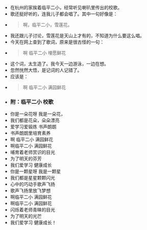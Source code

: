 - 在杭州的家挨着临平二小，经常听见喇叭里传出的校歌。
- 歌还挺好听的，连我儿子都会唱了。其中一句好像是：
- > 啊，临平二小，雪莲花。
- 我还跟儿子讨论，雪莲花是天山上才有的，不知道为什么要这么唱。
- 今天在网上查到了歌词，原来是很古怪的一句：
- > 啊 临平二小 埋愿鲜花 
- 这个词，太生造了。我今天一边游泳，一边在想。
- 忽然恍然大悟，是记词的人记错了。
- 应该是：
- > 啊 临平二小 满园鲜花 
- ### 附：临平二小 校歌
- 你是一朵花呀  我是一朵花，
- 我们都是花朵，朵朵漂亮
- 爱学习爱锻炼  书声朗朗  
- 书声朗朗里培育素养
- 啊 临平二小 满园鲜花 
- 啊临平二小 满园鲜花 
- 哺育着老师赏识的目光
- 为了明天的芬芳
- 我们爱学习 健康成长 
- 你是一颗星呀 我是一颗星 
- 我们都是星星颗颗闪光 
- 心中的巧动手歌声飞扬 
- 歌声飞扬里放飞梦想
- 啊临平二小 满园鲜花 
- 啊临平二小 满园鲜花 
- 闪烁着老师青睐的目光 
- 为了明天的光芒 
- 我们爱学习 健康成长！
